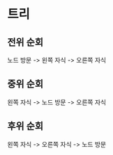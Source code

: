 # 트리

## 전위 순회

노드 방문 -> 왼쪽 자식  -> 오른쪽 자식

## 중위 순회

왼쪽 자식 -> 노드 방문 -> 오른쪽 자식


## 후위 순회

왼쪽 자식 -> 오른쪽 자식 -> 노드 방문

